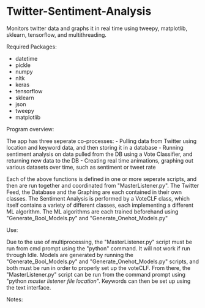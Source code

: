 # Twitter-Sentiment-Analysis
Monitors twitter data and graphs it in real time using tweepy, matplotlib, sklearn, tensorflow, and multithreading.

Required Packages:
  - datetime
  - pickle
  - numpy
  - nltk
  - keras
  - tensorflow
  - sklearn
  - json
  - tweepy
  - matplotlib
  
 Program overview:
 
  The app has three seperate co-processes:
    - Pulling data from Twitter using location and keyword data, and then storing it in a database
    - Running sentiment analysis on data pulled from the DB using a Vote Classifier, and returning new data to the DB
    - Creating real time animations, graphing out various datasets over time, such as sentiment or tweet rate
  
  Each of the above functions is defined in one or more seperate scripts, and then are run together and coordinated from
"MasterListener.py".  The Twitter Feed, the Database and the Graphing are each contained in their own classes.  The Sentiment
Analysis is performed by a VoteCLF class, which itself contains a variety of different classes, each implementing a different
ML algorithm.  The ML algorithms are each trained beforehand using "Generate_Bool_Models.py" and "Generate_Onehot_Models.py"


Use:

  Due to the use of multiprocessing, the "MasterListener.py" script must be run from cmd prompt using the "python" command.
It will not work if run through Idle.  Models are generated by running the "Generate_Bool_Models.py" and
"Generate_Onehot_Models.py" scripts, and both must be run in order to properly set up the voteCLF.  From there, the
"MasterListener.py" script can be run from the command prompt using "python *master listener file location*".  Keywords can
then be set up using the text interface.
 
 
Notes:
